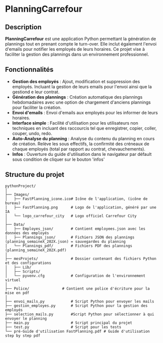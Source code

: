# PlanningCarrefour

## Description

**PlanningCarrefour** est une application Python permettant la génération de plannings tout en prenant compte le turn-over. Elle inclut également l'envoi d'emails pour notifier les employés de leurs horaires. Ce projet vise à faciliter la gestion des plannings dans un environnement professionnel.

## Fonctionnalités

- **Gestion des employés** : Ajout, modification et suppression des employés. Incluant la gestion de leurs emails pour l'envoi ainsi que la gestiond e leur contrat.
- **Génération des plannings** : Création automatique des plannings hebdomadaires avec une option de chargement d'anciens plannings pour faciliter la création.
- **Envoi d'emails** : Envoi d'emails aux employés pour les informer de leurs horaires.
- **Interface simple** : Facilité d'utilisation pour les utilisateurs non techniques en incluant des raccourcis tel que enregistrer, copier, coller, couper, undo, redo.
- **Auto-Analyse du planning** : Analyse du contenu du planning en cours de création. Relève les sous effectifs, la confirmité des créneaux de chaque employés (total par rapport au contrat, chevauchements).
- **Infos** : Ouverture du guide d'utilisation dans le navigateur par défault sous condition de cliquer sur le bouton 'infos'

## Structure du projet

```text
pythonProject/
│
├── Images/
│   ├── FastPlanning_icone.ico# Icône de l'application, (icône de bureau)
│   ├── FastPlanning.png      # Logo de l'application, généré par une IA
│   └── logo_carrefour_city   # Logo officiel Carrefour City
│
├── Data/
│   ├── Employes_json/        # Contient employees.json avec les données des employés
│   ├── Plannings_json/       # Fichiers JSON des plannings (planning_semaineX_202X.json) = sauvegardes du planning
│   └── Plannings_pdf/        # Fichiers PDF des plannings (planning_semaineX_202X.pdf)
│
├── mesProjets/               # Dossier contenant des fichiers Python et des configurations
│   ├── Lib/
│   ├── Scripts/
│   └── pyvenv.cfg            # Configuration de l'environnement virtuel
│
├── Police/               # Contient une police d'écriture pour la mise en pdf
│ 
├── envoi_mails.py            # Script Python pour envoyer les mails
├── gestion_employes.py       # Script Python pour la gestion des employés
├── selection_mails.py        #Script Python pour sélectionner à qui envoyer le planning
├── main.py                   # Script principal du projet
├── test.py                   # Script pour les tests
└── pré-Guide d'utilisation FastPlanning.pdf # Guide d'utilisation step by step pdf
```



